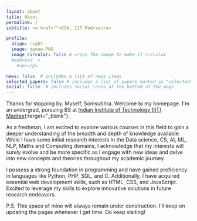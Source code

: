 ```yaml
---
layout: about
title: About
permalink: /
subtitle: <a href="">DSA, IIT Madras</a>

profile:
  align: right
  image: dpnew.PNG
  image_circular: false # crops the image to make it circular
  #address: >
    #<p></p>

news: false  # includes a list of news items
selected_papers: false # includes a list of papers marked as "selected={true}"
social: false  # includes social icons at the bottom of the page
---
```

Thanks for stopping by. Myself, Somsubhra. Welcome to my homepage. I'm an undergrad, pursuing BS at [Indian Institute of Technology (IIT) Madras](https://study.iitm.ac.in){:target="_blank"}.
                        
 
As a freshman, I am excited to explore various courses in this field to gain a deeper understanding of the breadth and depth of knowledge available. While I have some initial research interests in the Data science, CS, AI, ML, NLP, Maths and Computing domains, I acknowledge that my interests will surely evolve and be more specific as I engage with new ideas and delve into new concepts and theories throughout my academic journey.

I possess a strong foundation in programming and have gained proficiency in languages like Python, PHP, SQL, and C. Additionally, I have acquired essential web development skills, such as HTML, CSS, and JavaScript. Excited to leverage my skills to explore innovative solutions in future research endeavors.

P.S. This space of mine will always remain under construction. I'll keep on updating the pages whenever I get time. Do keep visiting!

<!-- Write your biography here. Tell the world about yourself. Link to your favorite [subreddit](http://reddit.com). You can put a picture in, too. The code is already in, just name your picture `prof_pic.jpg` and put it in the `img/` folder.

Put your address / P.O. box / other info right below your picture. You can also disable any these elements by editing `profile` property of the YAML header of your `_pages/about.md`. Edit `_bibliography/papers.bib` and Jekyll will render your [publications page](/al-folio/publications/) automatically.

Link to your social media connections, too. This theme is set up to use [Font Awesome icons](http://fortawesome.github.io/Font-Awesome/) and [Academicons](https://jpswalsh.github.io/academicons/), like the ones below. Add your Facebook, Twitter, LinkedIn, Google Scholar, or just disable all of them. -->
